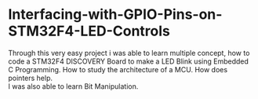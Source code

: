 # Interfacing-with-GPIO-Pins-on-STM32F4-LED-Controls

Through this very easy project i was able to learn multiple concept, 
how to code a STM32F4 DISCOVERY Board to make a LED Blink using Embedded C Programming.
How to study the architecture of a MCU.
How does pointers help.                                                          
I was also able to learn Bit Manipulation.
